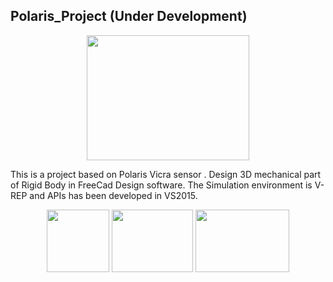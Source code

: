 ## Polaris_Project (Under Development)
 <p align="center">
  <img width="260" height="200"  src="https://github.com/ahmadkh1995/Polaris_Project/blob/master/Polaris_Vicra.jpg">
</p>
This is a project based on Polaris Vicra sensor .
Design 3D mechanical part of Rigid Body in FreeCad Design software.
The Simulation environment is V-REP and APIs has been developed in VS2015.

<br>
 <p align="center">
  <img width="100" height="100"  src="https://github.com/ahmadkh1995/Polaris_Project/blob/master/Freecad.jpg">
  <img width="130" height="100" style="margin-left=10px;" src="https://github.com/ahmadkh1995/Polaris_Project/blob/master/vrep_logo.png">
  <img width="150" height="100" style="margin-left=20px;" src="https://github.com/ahmadkh1995/Polaris_Project/blob/master/vs2015.png">
</p>
